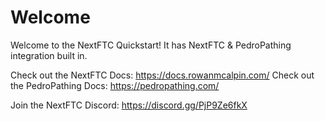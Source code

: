 # Welcome
Welcome to the NextFTC Quickstart! It has NextFTC & PedroPathing integration built in.

Check out the NextFTC Docs: <https://docs.rowanmcalpin.com/>
Check out the PedroPathing Docs: <https://pedropathing.com/>

Join the NextFTC Discord: <https://discord.gg/PjP9Ze6fkX>
